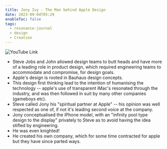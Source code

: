 ```yaml
---
title: Jony Ivy - The Man behind Apple Design
date: 2023-09-04T05:29
enableToc: false
tags:
  - resonance-journal
  - design
  - Creation
---
```




![YouTube Link](https://www.youtube.com/watch?v=FqhfFNTtuv0)

- Steve Jobs and John allowed design teams to butt heads and have more of a leading role in product design, which required engineering teams to accommodate and compromise, for design goals. 
- Apple's design is rooted in Bauhaus design concepts. 
- This design first thinking lead to the intention of humanising the technology -- apple's use of transparent iMac's resonated through the industry, and was then followed in suit by many other companies (gameboys etc). 
- Steve called Jony his "spiritual partner at Apple" -- his opinion was well respected as one of, if not it's leading second voice at the company. 
- Jony conceptualised the iPhone model, with an "infinity pool type design to the display" privately to Steve as to avoid having the idea stifled by engineering. 
- He was even knighted!
- He created his own company, which for some time contracted for apple but they have since parted ways. 


